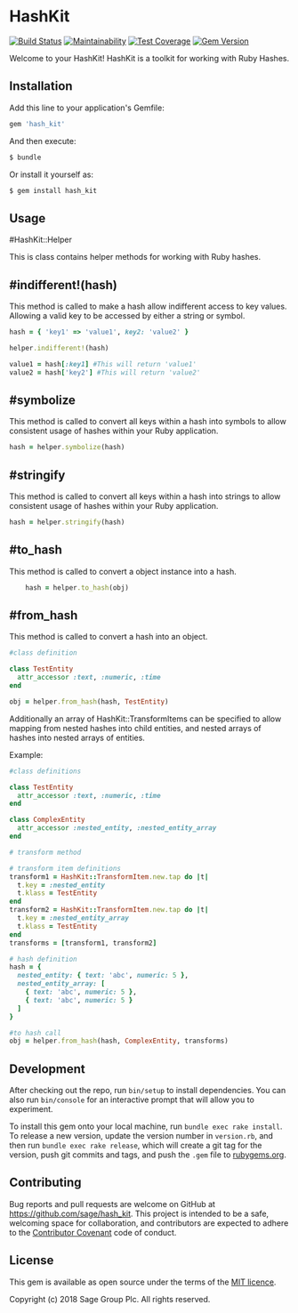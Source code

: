 # HashKit

[![Build Status](https://travis-ci.org/Sage/hash_kit.svg?branch=master)](https://travis-ci.org/Sage/hash_kit)
[![Maintainability](https://api.codeclimate.com/v1/badges/3ffb56b92ca96c783093/maintainability)](https://codeclimate.com/github/Sage/hash_kit/maintainability)
[![Test Coverage](https://api.codeclimate.com/v1/badges/3ffb56b92ca96c783093/test_coverage)](https://codeclimate.com/github/Sage/hash_kit/test_coverage)
[![Gem Version](https://badge.fury.io/rb/hash_kit.svg)](https://badge.fury.io/rb/hash_kit)

Welcome to your HashKit! HashKit is a toolkit for working with Ruby Hashes.

## Installation

Add this line to your application's Gemfile:

```ruby
gem 'hash_kit'
```

And then execute:

```bash
$ bundle
```

Or install it yourself as:

```bash
$ gem install hash_kit
```

## Usage


#HashKit::Helper

This is class contains helper methods for working with Ruby hashes.

## #indifferent!(hash)

This method is called to make a hash allow indifferent access to key values. Allowing a valid key to be accessed by either a string or symbol.
```ruby
hash = { 'key1' => 'value1', key2: 'value2' }

helper.indifferent!(hash)

value1 = hash[:key1] #This will return 'value1'
value2 = hash['key2'] #This will return 'value2'
```

## #symbolize

This method is called to convert all keys within a hash into symbols to allow consistent usage of hashes within your Ruby application.

```ruby
hash = helper.symbolize(hash)
```

## #stringify

This method is called to convert all keys within a hash into strings to allow consistent usage of hashes within your Ruby application.

```ruby
hash = helper.stringify(hash)
```

## #to_hash

This method is called to convert a object instance into a hash.

```ruby
    hash = helper.to_hash(obj)
```

## #from_hash

This method is called to convert a hash into an object.

```ruby
#class definition

class TestEntity
  attr_accessor :text, :numeric, :time
end
```

```ruby
obj = helper.from_hash(hash, TestEntity)
```


Additionally an array of HashKit::TransformItems can be specified to allow mapping from nested hashes into child entities, and nested arrays of hashes into nested arrays of entities.

Example:

```ruby
#class definitions

class TestEntity
  attr_accessor :text, :numeric, :time
end

class ComplexEntity
  attr_accessor :nested_entity, :nested_entity_array
end
```

```ruby
# transform method

# transform item definitions
transform1 = HashKit::TransformItem.new.tap do |t|
  t.key = :nested_entity
  t.klass = TestEntity
end
transform2 = HashKit::TransformItem.new.tap do |t|
  t.key = :nested_entity_array
  t.klass = TestEntity
end
transforms = [transform1, transform2]

# hash definition
hash = {
  nested_entity: { text: 'abc', numeric: 5 },
  nested_entity_array: [
    { text: 'abc', numeric: 5 },
    { text: 'abc', numeric: 5 }
  ]
}

#to hash call
obj = helper.from_hash(hash, ComplexEntity, transforms)
```

## Development

After checking out the repo, run `bin/setup` to install dependencies. You can also run `bin/console` for an interactive prompt that will allow you to experiment.

To install this gem onto your local machine, run `bundle exec rake install`. To release a new version, update the version number in `version.rb`, and then run `bundle exec rake release`, which will create a git tag for the version, push git commits and tags, and push the `.gem` file to [rubygems.org](https://rubygems.org).

## Contributing

Bug reports and pull requests are welcome on GitHub at https://github.com/sage/hash_kit. This project is intended to be a safe, welcoming space for collaboration, and contributors are expected to adhere to the [Contributor Covenant](http://contributor-covenant.org) code of conduct.

## License

This gem is available as open source under the terms of the
[MIT licence](LICENSE).

Copyright (c) 2018 Sage Group Plc. All rights reserved.
